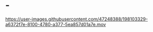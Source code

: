 # -
https://user-images.githubusercontent.com/47248388/198103329-a6372f7e-8100-4780-a377-5ea857d01a7e.mov


